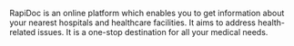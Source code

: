 RapiDoc is an online platform which enables you to get information about your nearest hospitals and healthcare facilities. It aims to address health-related issues. It is a one-stop destination for all your medical needs.
